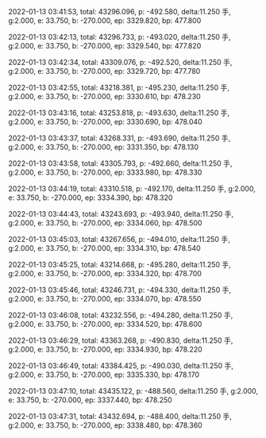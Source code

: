 2022-01-13 03:41:53, total: 43296.096, p: -492.580, delta:11.250 手, g:2.000, e: 33.750, b: -270.000, ep: 3329.820, bp: 477.800

2022-01-13 03:42:13, total: 43296.733, p: -493.020, delta:11.250 手, g:2.000, e: 33.750, b: -270.000, ep: 3329.540, bp: 477.820

2022-01-13 03:42:34, total: 43309.076, p: -492.520, delta:11.250 手, g:2.000, e: 33.750, b: -270.000, ep: 3329.720, bp: 477.780

2022-01-13 03:42:55, total: 43218.381, p: -495.230, delta:11.250 手, g:2.000, e: 33.750, b: -270.000, ep: 3330.610, bp: 478.230

2022-01-13 03:43:16, total: 43253.818, p: -493.630, delta:11.250 手, g:2.000, e: 33.750, b: -270.000, ep: 3330.690, bp: 478.040

2022-01-13 03:43:37, total: 43268.331, p: -493.690, delta:11.250 手, g:2.000, e: 33.750, b: -270.000, ep: 3331.350, bp: 478.130

2022-01-13 03:43:58, total: 43305.793, p: -492.660, delta:11.250 手, g:2.000, e: 33.750, b: -270.000, ep: 3333.980, bp: 478.330

2022-01-13 03:44:19, total: 43310.518, p: -492.170, delta:11.250 手, g:2.000, e: 33.750, b: -270.000, ep: 3334.390, bp: 478.320

2022-01-13 03:44:43, total: 43243.693, p: -493.940, delta:11.250 手, g:2.000, e: 33.750, b: -270.000, ep: 3334.060, bp: 478.500

2022-01-13 03:45:03, total: 43267.656, p: -494.010, delta:11.250 手, g:2.000, e: 33.750, b: -270.000, ep: 3334.310, bp: 478.540

2022-01-13 03:45:25, total: 43214.668, p: -495.280, delta:11.250 手, g:2.000, e: 33.750, b: -270.000, ep: 3334.320, bp: 478.700

2022-01-13 03:45:46, total: 43246.731, p: -494.330, delta:11.250 手, g:2.000, e: 33.750, b: -270.000, ep: 3334.070, bp: 478.550

2022-01-13 03:46:08, total: 43232.556, p: -494.280, delta:11.250 手, g:2.000, e: 33.750, b: -270.000, ep: 3334.520, bp: 478.600

2022-01-13 03:46:29, total: 43363.268, p: -490.830, delta:11.250 手, g:2.000, e: 33.750, b: -270.000, ep: 3334.930, bp: 478.220

2022-01-13 03:46:49, total: 43384.425, p: -490.030, delta:11.250 手, g:2.000, e: 33.750, b: -270.000, ep: 3335.330, bp: 478.170

2022-01-13 03:47:10, total: 43435.122, p: -488.560, delta:11.250 手, g:2.000, e: 33.750, b: -270.000, ep: 3337.440, bp: 478.250

2022-01-13 03:47:31, total: 43432.694, p: -488.400, delta:11.250 手, g:2.000, e: 33.750, b: -270.000, ep: 3338.480, bp: 478.360